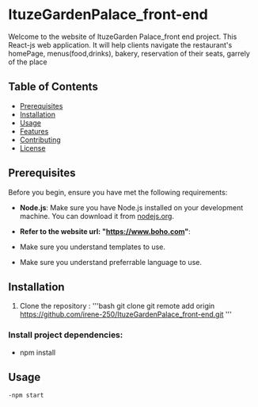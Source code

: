 # ItuzeGardenPalace_front-end

Welcome to the website of ItuzeGarden Palace_front end  project. This React-js web application. It will help clients navigate the restaurant's homePage, menus(food,drinks), bakery, reservation of their seats, garrely of the place

## Table of Contents

- [Prerequisites](#prerequisites)
- [Installation](#installation)
- [Usage](#usage)
- [Features](#features)
- [Contributing](#contributing)
- [License](#license)

## Prerequisites

Before you begin, ensure you have met the following requirements:

-  **Node.js**: Make sure you have Node.js installed on your development machine. You can download it from [nodejs.org](https://nodejs.org/).

- **Refer to the website url: "https://www.boho.com"**: 

- Make sure you understand templates to use.

- Make sure you understand preferrable language to use.

## Installation

1. Clone the repository :
    '''bash
    git clone git remote add origin https://github.com/irene-250/ItuzeGardenPalace_front-end.git
    '''

### Install project dependencies:

- npm install
    
## Usage
    -npm start
